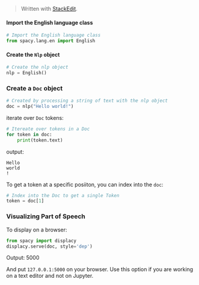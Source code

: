 > Written with [StackEdit](https://stackedit.io/).

#### Import the English language class
```python
# Import the English language class
from spacy.lang.en import English
```
#### Create the `Nlp` object
```python
# Create the nlp object
nlp = English()
```
### Create a `Doc` object
```python
# Created by processing a string of text with the nlp object
doc = nlp("Hello world!")
```
iterate over `Doc` tokens:
```python
# Itereate over tokens in a Doc
for token in doc:
    print(token.text)
```
output:
```
Hello
world
!
```
To get a token at a specific posiiton, you can index into the `doc`:
```python
# Index into the Doc to get a single Token
token = doc[1]
```
### Visualizing Part of Speech

To display on a browser:
```python
from spacy import displacy
displacy.serve(doc, style='dep')
```
Output:
5000

And put `127.0.0.1:5000` on your browser.
Use this option if you are working on a text editor and not on Jupyter.
<!--stackedit_data:
eyJoaXN0b3J5IjpbNzk0MTgzNzkyLC0xNDYxODI1MTY1LC0xND
M4NzIxMTU1LC0xMTIzNDk0MzAwLDk5NDgxODAxNiw5MjUxNDA5
OTIsMTMxMTUxMzczLDY3NTY2MTQ0Ml19
-->